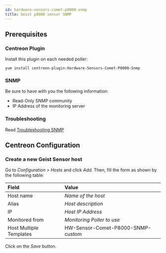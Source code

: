 ```yaml
---
id: hardware-sensors-comet-p8000-snmp
title: Geist p8000 sensor SNMP
---
```


## Prerequisites

### Centreon Plugin

Install this plugin on each needed poller:

``` shell
yum install centreon-plugin-Hardware-Sensors-Comet-P8000-Snmp
```

### SNMP

Be sure to have with you the following information:

  - Read-Only SNMP community
  - IP Address of the monitoring server

### Troubleshooting

Read [Troubleshooting
SNMP](../tutorials/troubleshooting-plugins.md/#troubleshooting-snmp)

## Centreon Configuration

### Create a new Geist Sensor host

Go to *Configuration \> Hosts* and click *Add*. Then, fill the form as shown by
the following table:

| Field                   | Value                             |
| :---------------------- | :-------------------------------- |
| Host name               | *Name of the host*                |
| Alias                   | *Host description*                |
| IP                      | *Host IP Address*                 |
| Monitored from          | *Monitoring Poller to use*        |
| Host Multiple Templates | HW-Sensor-Comet-P8000-SNMP-custom |

Click on the *Save* button.
